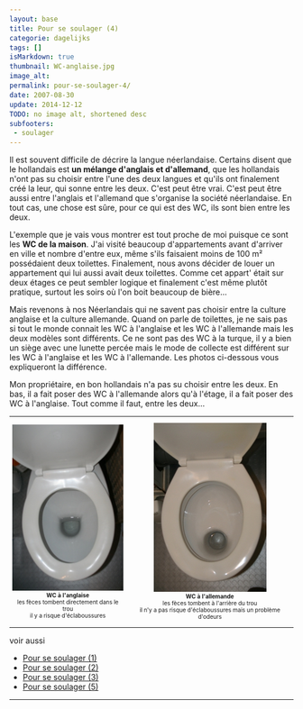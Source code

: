 ```yaml
---
layout: base
title: Pour se soulager (4)
categorie: dagelijks
tags: []
isMarkdown: true
thumbnail: WC-anglaise.jpg
image_alt: 
permalink: pour-se-soulager-4/
date: 2007-08-30
update: 2014-12-12
TODO: no image alt, shortened desc
subfooters:
 - soulager
---
```


Il est souvent difficile de décrire la langue néerlandaise. Certains disent que le hollandais est **un mélange d'anglais et d'allemand**, que les hollandais n'ont pas su choisir entre l'une des deux langues et qu'ils ont finalement créé la leur, qui sonne entre les deux. C'est peut être vrai. C'est peut être aussi entre l'anglais et l'allemand que s'organise la société néerlandaise. En tout cas, une chose est sûre, pour ce qui est des WC, ils sont bien entre les deux.

L'exemple que je vais vous montrer est tout proche de moi puisque ce sont les **WC de la maison**. J'ai visité beaucoup d'appartements avant d'arriver en ville et nombre d'entre eux, même s'ils faisaient moins de 100 m² possédaient deux toilettes. Finalement, nous avons décider de louer un appartement qui lui aussi avait deux toilettes. Comme cet appart' était sur deux étages ce peut sembler logique et finalement c'est même plutôt pratique, surtout les soirs où l'on boit beaucoup de bière...

<!--excerpt-->

Mais revenons à nos Néerlandais qui ne savent pas choisir entre la culture anglaise et la culture allemande. Quand on parle de toilettes, je ne sais pas si tout le monde connait les WC à l'anglaise et les WC à l'allemande mais les deux modèles sont différents. Ce ne sont pas des WC à la turque, il y a bien un siège avec une lunette percée mais le mode de collecte est différent sur les WC à l'anglaise et les WC à l'allemande. Les photos ci-dessous vous expliqueront la différence.

Mon propriétaire, en bon hollandais n'a pas su choisir entre les deux. En bas, il a fait poser des WC à l'allemande alors qu'à l'étage, il a fait poser des WC à l'anglaise. Tout comme il faut, entre les deux...

<!-- HTML -->
<div style="text-align:center; font-size:10px;">
<table align="center"><tr><td>
<!-- / HTML -->

![trou de WC à l'anglaise](WC-anglaise.jpg)  
**WC à l'anglaise**  
les fèces tombent directement dans le trou  
il y a risque d'éclaboussures
<!-- HTML -->
</td><td>

![trou de WC à l'allemande](WC-allemande.jpg)  
**WC à l'allemande**  
les fèces tombent à l'arrière du trou  
il n'y a pas risque d'éclaboussures mais un problème d'odeurs

<!-- HTML -->
</td></tr></table>
</div>
<!-- / HTML -->

voir aussi  
* [Pour se soulager (1)](/pour-se-soulager-1)
* [Pour se soulager (2)](/pour-se-soulager-2)
* [Pour se soulager (3)](/pour-se-soulager-3)
* [Pour se soulager (5)](/pour-se-soulager-5)
---